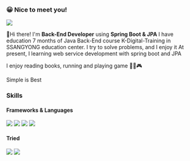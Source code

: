 
### 😀 Nice to meet you! 

<img style="cursor: pointer;" src="https://img.shields.io/badge/kindsnoopy2@gmail.com-EA4335?style=flat-square&logo=gmail&logoColor=white" onclick="copyText('kindsnoopy2@gmail.com')"/>

👋Hi there! I'm **Back-End Developer** using **Spring Boot & JPA**
I have education 7 months of Java Back-End course K-Digital-Training in SSANGYONG education center.
I try to solve problems, and I enjoy it
At present, I learning web service development with spring boot and JPA

I enjoy reading books, running and playing game 🏃📕🎮

Simple is Best
### Skills
#### Frameworks & Languages
<img src="https://img.shields.io/badge/Java-3776AB?style=flat-square" /> <img src="https://img.shields.io/badge/JavaScript-F7DF1E?style=flat-square&logo=JavaScript&logoColor=white"/> <img src="https://img.shields.io/badge/SpringBoot-6DB33F?style=flat-square&logo=springboot&logoColor=white"/>
<img src="https://img.shields.io/badge/JPA-000000?style=flat-square" />

#### Tried
<img src="https://img.shields.io/badge/Docker-2496ED?style=flat-square&logo=docker&logoColor=white"/> <img src="https://img.shields.io/badge/AWS-232F3E?style=flat-square&logo=amazonwebservices&logoColor=white"/>
